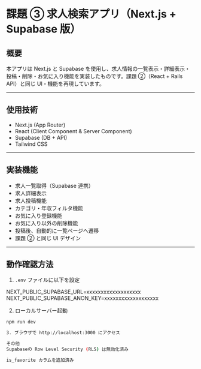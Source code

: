 # 課題 ③ 求人検索アプリ（Next.js + Supabase 版）

## 概要

本アプリは Next.js と Supabase を使用し、求人情報の一覧表示・詳細表示・投稿・削除・お気に入り機能を実装したものです。課題 ②（React + Rails API）と同じ UI・機能を再現しています。

---

## 使用技術

- Next.js (App Router)
- React (Client Component & Server Component)
- Supabase (DB + API)
- Tailwind CSS

---

## 実装機能

- 求人一覧取得（Supabase 連携）
- 求人詳細表示
- 求人投稿機能
- カテゴリ・年収フィルタ機能
- お気に入り登録機能
- お気に入り以外の削除機能
- 投稿後、自動的に一覧ページへ遷移
- 課題 ② と同じ UI デザイン

---

## 動作確認方法

1. `.env` ファイルに以下を設定

NEXT_PUBLIC_SUPABASE_URL=xxxxxxxxxxxxxxxxxxx NEXT_PUBLIC_SUPABASE_ANON_KEY=xxxxxxxxxxxxxxxxxxx

2. ローカルサーバー起動

```bash
npm run dev

3. ブラウザで http://localhost:3000 にアクセス

その他
Supabaseの Row Level Security (RLS) は無効化済み

is_favorite カラムを追加済み
```
